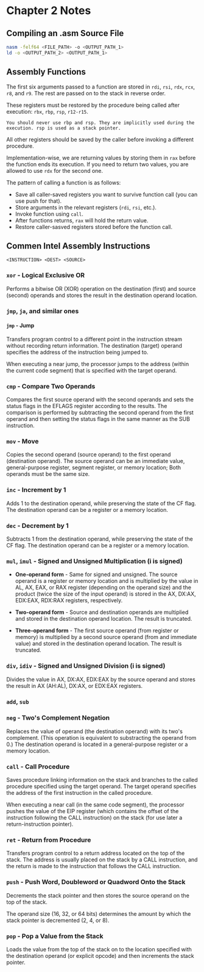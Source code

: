 # Chapter 2 Notes

## Compiling an .asm Source File

```bash
nasm -felf64 <FILE_PATH> -o <OUTPUT_PATH_1>
ld -o <OUTPUT_PATH_2> <OUTPUT_PATH_1>
```

## Assembly Functions

The first six arguments passed to a function are stored in `rdi`, `rsi`, `rdx`, `rcx`, `r8`, and `r9`. The rest are passed on to the stack in reverse order.

These registers must be restored by the procedure being called after execution: `rbx`, `rbp`, `rsp`, `r12-r15`.

	You should never use rbp and rsp. They are implicitly used during the execution. rsp is used as a stack pointer.

All other registers should be saved by the caller before invoking a different procedure.

Implementation-wise, we are returning values by storing them in `rax` before the function ends its execution. If you need to return two values, you are allowed to use `rdx` for the second one.

The pattern of calling a function is as follows:

- Save all caller-saved registers you want to survive function call (you can use push for that).
- Store arguments in the relevant registers (`rdi`, `rsi`, etc.).
- Invoke function using `call`.
- After functions returns, `rax` will hold the return value.
- Restore caller-sasved registers stored before the function call.

## Commen Intel Assembly Instructions

`<INSTRUCTION> <DEST> <SOURCE>`

### `xor` - Logical Exclusive OR

Performs a bitwise OR (XOR) operation on the destination (first) and source (second) operands and stores the result in the destination operand location.

### `jmp`, `ja`, and similar ones

#### `jmp` - Jump

Transfers program control to a different point in the instruction stream without recording return information. The destination (target) operand specifies the address of the instruction being jumped to.

When executing a near jump, the processor jumps to the address (within the current code segment) that is specified with the target operand.

### `cmp` - Compare Two Operands

Compares the first source operand with the second operands and sets the status flags in the EFLAGS register according to the results. The comparison is performed by subtracting the second operand from the first operand and then setting the status flags in the same manner as the SUB instruction.

### `mov` - Move

Copies the second operand (source operand) to the first operand (destination operand). The source operand can be an immediate value, general-purpose register, segment register, or memory location; Both operands must be the same size.

### `inc` - Increment by 1

Adds 1 to the destination operand, while preserving the state of the CF flag. The destination operand can be a register or a memory location.

### `dec` - Decrement by 1

Subtracts 1 from the destination operand, while preserving the state of the CF flag. The destination operand can be a register or a memory location.

### `mul`, `imul` - Signed and Unsigned Multiplication (i is signed)

* **One-operand form** - Same for signed and unsigned. The source operand is a register or memory location and is multiplied by the value in AL, AX, EAX, or RAX register (depending on the operand size) and the product (twice the size of the input operand) is stored in the AX, DX:AX, EDX:EAX, RDX:RAX registers, respectively.

* **Two-operand form** - Source and destination operands are multiplied and stored in the destination operand location. The result is truncated.

* **Three-operand form** - The first source operand (from register or memory) is multiplied by a second source operand (from and immediate value) and stored in the destination operand location. The result is truncated.

### `div`, `idiv` - Signed and Unsigned Division (i is signed)

Divides the value in AX, DX:AX, EDX:EAX by the source operand and stores the result in AX (AH:AL), DX:AX, or EDX:EAX registers.

### `add`, `sub`

### `neg` - Two's Complement Negation

Replaces the value of operand (the destination operand) with its two's complement. (This operation is equivalent to substracting the operand from 0.) The destination operand is located in a general-purpose register or a memory location.

### `call` - Call Procedure

Saves procedure linking information on the stack and branches to the called procedure specified using the target operand. The target operand specifies the address of the first instruction in the called procedure.

When executing a near call (in the same code segment), the processor pushes the value of the EIP register (which contains the offset of the instruction following the CALL instruction) on the stack (for use later a return-instruction pointer).

### `ret` - Return from Procedure

Transfers program control to a return address located on the top of the stack. The address is usually placed on the stack by a CALL instruction, and the return is made to the instruction that follows the CALL instruction.

### `push` - Push Word, Doubleword or Quadword Onto the Stack

Decrements the stack pointer and then stores the source operand on the top of the stack.

The operand size (16, 32, or 64 bits) determines the amount by which the stack pointer is decremented (2, 4, or 8).

### `pop` - Pop a Value from the Stack

Loads the value from the top of the stack on to the location specified with the destination operand (or explicit opcode) and then increments the stack pointer.